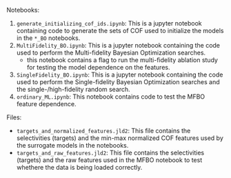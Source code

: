 Notebooks:
1. `generate_initializing_cof_ids.ipynb`: This is a jupyter notebook containing code to generate the sets of COF used to initialize the models in the `*_BO` notebooks. 
2. `MultiFidelity_BO.ipynb`: This is a jupyter notebook containing the code used to perform the Multi-fidelity Bayesian Optimization searches.
    - this notebook contains a flag to run the multi-fidelity ablation study for testing the model dependence on the features.
3. `SingleFidelity_BO.ipynb`: This is a jupyter notebook containing the code used to perform the Single-fidelity Bayesian Optimization searches and the single-/high-fidelity random search. 
4. `ordinary_ML.ipynb`: This notebook contains code to test the MFBO feature dependence.

Files:
- `targets_and_normalized_features.jld2`: This file contains the selectivities (targets) and the min-max normalized COF features used by the surrogate models in the notebooks.
- `targets_and_raw_features.jld2`: This file contains the selectivities (targets) and the raw features used in the MFBO notebook to test whethere the data is being loaded correctly. 